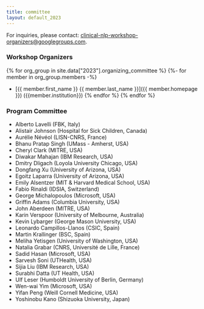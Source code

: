 ```yaml
---
title: committee
layout: default_2023
---
```


For inquiries, please contact: <clinical-nlp-workshop-organizers@googlegroups.com>.

### Workshop Organizers

{% for org_group in site.data["2023"].organizing_committee %}
{%- for member in org_group.members -%}
- [{{ member.first_name }} {{ member.last_name }}]({{ member.homepage }}) ({{member.institution}})
{% endfor %}
{% endfor %}


### Program Committee
* Alberto Lavelli (FBK, Italy)
* Alistair Johnson (Hospital for Sick Children, Canada) 
* Aurélie Névéol (LISN-CNRS, France)
* Bhanu Pratap Singh (UMass - Amherst, USA)
* Cheryl Clark (MITRE, USA)
* Diwakar Mahajan	 (IBM Research, USA)
* Dmitry Dligach (Loyola University Chicago, USA)    
* Dongfang Xu (University of Arizona, USA) 
* Egoitz Laparra (University of Arizona, USA)
* Emily Alsentzer (MIT & Harvard Medical School, USA)
* Fabio Rinaldi (IDSIA, Switzerland) 
* George Michalopoulos (Microsoft, USA) 
* Griffin Adams (Columbia University, USA)
* John Aberdeen (MITRE, USA) 
* Karin Verspoor (University of Melbourne, Australia)
* Kevin Lybarger (George Mason University, USA)  
* Leonardo Campillos-Llanos (CSIC, Spain) 
* Martin Krallinger (BSC, Spain)
* Meliha Yetisgen (University of Washington, USA)
* Natalia Grabar (CNRS, Université de Lille, France)
* Sadid Hasan (Microsoft, USA)   
* Sarvesh Soni (UTHealth, USA) 
* Sijia Liu (IBM Research, USA) 
* Surabhi Datta (UT Health, USA) 
* Ulf Leser (Humboldt University of Berlin, Germany)
* Wen-wai Yim (Microsoft, USA) 
* Yifan Peng (Weill Cornell Medicine, USA)
* Yoshinobu Kano (Shizuoka University, Japan)

